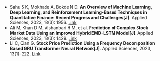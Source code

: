 * Sahu S K, Mokhade A, Bokde N D. <b>An Overview of Machine Learning, Deep Learning, and Reinforcement Learning-Based Techniques in Quantitative Finance: Recent Progress and Challenges[J]</b>. Applied Sciences, 2023, 13(3): 1956. [Link](https://www.mdpi.com/article/10.3390/app13031956)
* Ali M, Khan D M, Alshanbari H M, et al. <b>Prediction of Complex Stock Market Data Using an Improved Hybrid EMD-LSTM Model[J]</b>. Applied Sciences, 2023, 13(3): 1429. [Link](https://www.mdpi.com/2076-3417/13/3/1429)
* Li C, Qian G. <b>Stock Price Prediction Using a Frequency Decomposition Based GRU Transformer Neural Network[J]</b>. Applied Sciences, 2023, 13(1): 222. [Link](https://www.mdpi.com/2076-3417/13/1/222)
